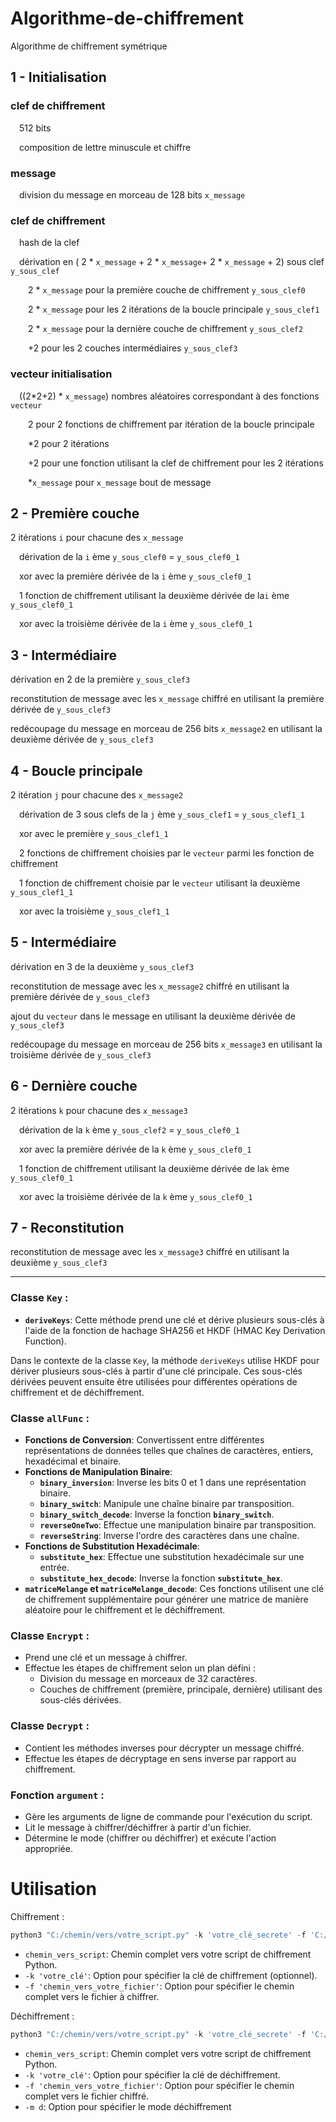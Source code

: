 # Algorithme-de-chiffrement
 Algorithme de chiffrement symétrique


## 1 - Initialisation

### **clef de chiffrement**

&emsp;512 bits

&emsp;composition de lettre minuscule et chiffre

### **message**

&emsp;division du message en morceau de 128 bits `x_message`

### **clef de chiffrement** 

&emsp;hash de la clef 

&emsp;dérivation en ( 2 * `x_message` + 2 * `x_message`+ 2 * `x_message` + 2) sous clef `y_sous_clef`

&emsp;&emsp;2 * `x_message` pour la première couche de chiffrement  `y_sous_clef0`

&emsp;&emsp;2 * `x_message` pour les 2 itérations de la boucle principale `y_sous_clef1`

&emsp;&emsp;2 * `x_message` pour la dernière couche de chiffrement `y_sous_clef2`

&emsp;&emsp;+2 pour les 2 couches intermédiaires `y_sous_clef3`

### **vecteur initialisation** 

&emsp;((2*2+2) * `x_message`) nombres aléatoires correspondant à des fonctions `vecteur`

&emsp;&emsp;2 pour 2 fonctions de chiffrement par itération de la boucle principale

&emsp;&emsp;*2 pour 2 itérations

&emsp;&emsp;+2 pour une fonction utilisant la clef de chiffrement pour les 2 itérations

&emsp;&emsp;*`x_message` pour `x_message` bout de message

## 2 - Première couche

2 itérations `i` pour chacune des `x_message`

&emsp;dérivation de la `i` ème `y_sous_clef0` = `y_sous_clef0_1`

&emsp;xor avec la première dérivée de la `i` ème `y_sous_clef0_1`

&emsp;1 fonction de chiffrement utilisant la deuxième dérivée de la`i` ème `y_sous_clef0_1`

&emsp;xor avec la troisième dérivée de la `i` ème `y_sous_clef0_1`

## 3 - Intermédiaire

dérivation en 2 de la première `y_sous_clef3`

reconstitution de message avec les `x_message` chiffré en utilisant la première dérivée de `y_sous_clef3`

redécoupage du message en morceau de 256 bits `x_message2` en utilisant la deuxième dérivée de `y_sous_clef3`

## 4 - Boucle principale

2 itération `j` pour chacune des `x_message2`

&emsp;dérivation de 3 sous clefs  de la `j` ème `y_sous_clef1` = `y_sous_clef1_1`

&emsp;xor avec le première `y_sous_clef1_1`

&emsp;2 fonctions de chiffrement choisies par le `vecteur` parmi les fonction de chiffrement

&emsp;1 fonction de chiffrement choisie par le `vecteur`  utilisant la deuxième `y_sous_clef1_1` 

&emsp;xor avec la troisième `y_sous_clef1_1`

## 5 - Intermédiaire

dérivation en 3 de la deuxième `y_sous_clef3`

reconstitution de message avec les `x_message2` chiffré en utilisant la première dérivée de `y_sous_clef3`

ajout du `vecteur` dans le message en utilisant la deuxième dérivée de `y_sous_clef3`

redécoupage du message en morceau de 256 bits `x_message3` en utilisant la troisième dérivée de `y_sous_clef3`

## 6 - Dernière couche

2 itérations `k` pour chacune des `x_message3`

&emsp;dérivation de la `k` ème `y_sous_clef2` = `y_sous_clef0_1`

&emsp;xor avec la première dérivée de la `k` ème `y_sous_clef0_1`

&emsp;1 fonction de chiffrement utilisant la deuxième dérivée de la`k` ème `y_sous_clef0_1`

&emsp;xor avec la troisième dérivée de la `k` ème `y_sous_clef0_1`

## 7 - Reconstitution

reconstitution de message avec les `x_message3` chiffré en utilisant la deuxième `y_sous_clef3`



----



### **Classe `Key` :**

- **`deriveKeys`**: Cette méthode prend une clé et dérive plusieurs sous-clés à l'aide de la fonction de hachage SHA256 et HKDF (HMAC Key Derivation Function).

Dans le contexte de la classe `Key`, la méthode `deriveKeys` utilise HKDF pour dériver plusieurs sous-clés à partir d'une clé principale. Ces sous-clés dérivées peuvent ensuite être utilisées pour différentes opérations de chiffrement et de déchiffrement.

### **Classe `allFunc` :**

- **Fonctions de Conversion**: Convertissent entre différentes représentations de données telles que chaînes de caractères, entiers, hexadécimal et binaire.
- **Fonctions de Manipulation Binaire**:
    - **`binary_inversion`**: Inverse les bits 0 et 1 dans une représentation binaire.
    - **`binary_switch`**: Manipule une chaîne binaire par transposition.
    - **`binary_switch_decode`**: Inverse la fonction **`binary_switch`**.
    - **`reverseOneTwo`**: Effectue une manipulation binaire par transposition.
    - **`reverseString`**: Inverse l'ordre des caractères dans une chaîne.
- **Fonctions de Substitution Hexadécimale**:
    - **`substitute_hex`**: Effectue une substitution hexadécimale sur une entrée.
    - **`substitute_hex_decode`**: Inverse la fonction **`substitute_hex`**.
- **`matriceMelange` et `matriceMelange_decode`**: Ces fonctions utilisent une clé de chiffrement supplémentaire pour générer une matrice de manière aléatoire pour le chiffrement et le déchiffrement.

### **Classe `Encrypt` :**

- Prend une clé et un message à chiffrer.
- Effectue les étapes de chiffrement selon un plan défini :
    - Division du message en morceaux de 32 caractères.
    - Couches de chiffrement (première, principale, dernière) utilisant des sous-clés dérivées.

### **Classe `Decrypt` :**

- Contient les méthodes inverses pour décrypter un message chiffré.
- Effectue les étapes de décryptage en sens inverse par rapport au chiffrement.

### **Fonction `argument` :**

- Gère les arguments de ligne de commande pour l'exécution du script.
- Lit le message à chiffrer/déchiffrer à partir d'un fichier.
- Détermine le mode (chiffrer ou déchiffrer) et exécute l'action appropriée.

# Utilisation

Chiffrement :

```powershell
python3 "C:/chemin/vers/votre_script.py" -k 'votre_clé_secrete' -f 'C:/chemin/vers/votre_fichier.txt’
```

- `chemin_vers_script`: Chemin complet vers votre script de chiffrement Python.
- `-k 'votre_clé'`: Option pour spécifier la clé de chiffrement (optionnel).
- `-f 'chemin_vers_votre_fichier'`: Option pour spécifier le chemin complet vers le fichier à chiffrer.

Déchiffrement :

```powershell
python3 "C:/chemin/vers/votre_script.py" -k 'votre_clé_secrete' -f 'C:/chemin/vers/votre_fichier_chiffré.txt’ -m d
```

- `chemin_vers_script`: Chemin complet vers votre script de chiffrement Python.
- `-k 'votre_clé'`: Option pour spécifier la clé de déchiffrement.
- `-f 'chemin_vers_votre_fichier'`: Option pour spécifier le chemin complet vers le fichier chiffré.
- `-m d`: Option pour spécifier le mode déchiffrement
